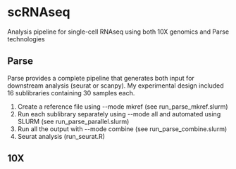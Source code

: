 # scRNAseq
Analysis pipeline for single-cell RNAseq using both 10X genomics and Parse technologies

## Parse 
Parse provides a complete pipeline that generates both input for downstream analysis (seurat or scanpy). My experimental design included 16 sublibraries containing 30 samples each. 
1) Create a reference file using --mode mkref (see run_parse_mkref.slurm)
2) Run each sublibrary separately using --mode all and automated using SLURM (see run_parse_parallel.slurm)
3) Run all the output with --mode combine (see run_parse_combine.slurm)
4) Seurat analysis (run_seurat.R)

## 10X 
